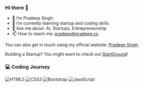 ### Hi there 👋

- 🔭 I’m Pradeep Singh. 
- 🌱 I’m currently learning startup and coding skills.
- 💬 Ask me about: AI, Startups, Entrepreneurship
- 📫 How to reach me: pradeep@pradeep.co


You can also get in touch using my official website: [Pradeep Singh](https://pradeepsingh.com/).

Building a Startup? You might want to check out [StartGround](https://startground.com/)!


### 💻 Coding Journey


![HTML5](https://img.shields.io/badge/html5-%23E34F26.svg?style=for-the-badge&logo=html5&logoColor=white) ![CSS3](https://img.shields.io/badge/css3-%231572B6.svg?style=for-the-badge&logo=css3&logoColor=white) ![Bootstrap](https://img.shields.io/badge/bootstrap-%238511FA.svg?style=for-the-badge&logo=bootstrap&logoColor=white) ![JavaScript](https://img.shields.io/badge/javascript-%23323330.svg?style=for-the-badge&logo=javascript&logoColor=%23F7DF1E)



<!--
**pradeepdotco/pradeepdotco** is a ✨ _special_ ✨ repository because its `README.md` (this file) appears on your GitHub profile.
-->
